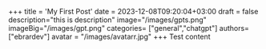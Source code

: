 +++
title = 'My First Post'
date = 2023-12-08T09:20:04+03:00
draft = false
description="this is description"
image="/images/gpts.png"
imageBig="/images/gpt.png"
categories= ["general","chatgpt"]
authors= ["ebrardev"]
avatar = "/images/avatarr.jpg"
+++
Test content